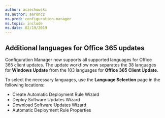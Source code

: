 ```yaml
---
author: aczechowski
ms.author: aaroncz
ms.prod: configuration-manager
ms.topic: include
ms.date: 02/19/2019
---
```


## <a name="bkmk_o365lang"></a> Additional languages for Office 365 updates
<!--3555955-->

Configuration Manager now supports all supported languages for Office 365 client updates. The update workflow now separates the 38 languages for **Windows Update** from the 103 languages for **Office 365 Client Update**. 

To select the necessary languages, use the **Language Selection** page in the following locations:
- Create Automatic Deployment Rule Wizard
- Deploy Software Updates Wizard
- Download Software Updates Wizard
- Automatic Deployment Rule Properties

